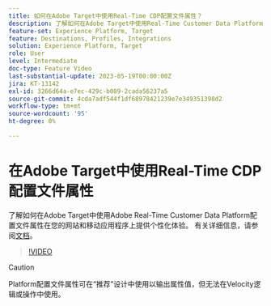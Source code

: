 ```yaml
---
title: 如何在Adobe Target中使用Real-Time CDP配置文件属性？
description: 了解如何在Adobe Target中使用Real-Time Customer Data Platform配置文件属性在您的网站和移动应用程序上提供个性化体验。
feature-set: Experience Platform, Target
feature: Destinations, Profiles, Integrations
solution: Experience Platform, Target
role: User
level: Intermediate
doc-type: Feature Video
last-substantial-update: 2023-05-19T00:00:00Z
jira: KT-13142
exl-id: 3266d64a-e7ec-429c-b089-2cada56237a5
source-git-commit: 4cda7adf544f1df68978421239e7e349351398d2
workflow-type: tm+mt
source-wordcount: '95'
ht-degree: 0%

---
```


# 在Adobe Target中使用Real-Time CDP配置文件属性

了解如何在Adobe Target中使用Adobe Real-Time Customer Data Platform配置文件属性在您的网站和移动应用程序上提供个性化体验。 有关详细信息，请参阅[文档](https://experienceleague.adobe.com/docs/target/using/integrate/integrating-with-rtcdp.html?lang=zh-Hans)。

>[!VIDEO](https://video.tv.adobe.com/v/3451903/?learn=on&captions=chi_hans)

>[!CAUTION]
>
>Platform配置文件属性可在“推荐”设计中使用以输出属性值，但无法在Velocity逻辑或操作中使用。
